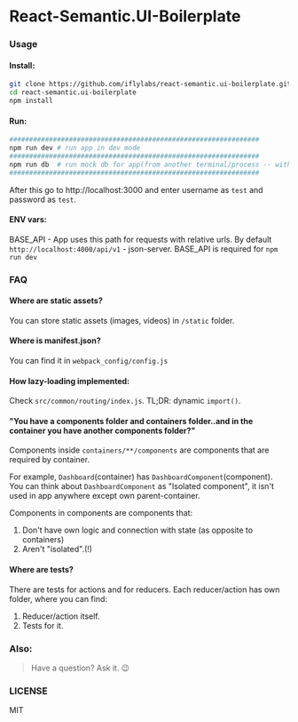 # React-Semantic.UI-Boilerplate

### Usage

#### Install:
```bash
git clone https://github.com/iflylabs/react-semantic.ui-boilerplate.git
cd react-semantic.ui-boilerplate
npm install
```

#### Run:

```bash
###############################################################
npm run dev # run app in dev mode
###############################################################
npm run db  # run mock db for app(from another terminal/process -- without this app won't work)
###############################################################
```

After this go to http://localhost:3000 and enter username as `test` and password as `test`.

#### ENV vars:
BASE_API - App uses this path for requests with relative urls. By default `http://localhost:4000/api/v1` - json-server.
BASE_API is required for `npm run dev`

### FAQ

#### Where are static assets?
You can store static assets (images, videos) in `/static` folder.

#### Where is manifest.json?
You can find it in `webpack_config/config.js`

#### How lazy-loading implemented:
Check `src/common/routing/index.js`. TL;DR: dynamic `import()`.

#### "You have a components folder and containers folder..and in the container you have another components folder?"

Components inside `containers/**/components` are components that are required by container.

For example, `Dashboard`(container) has `DashboardComponent`(component). You can think about `DashboardComponent` as "Isolated component", it isn't used in app anywhere except own parent-container.

Components in components are components that:
1. Don't have own logic and connection with state (as opposite to containers)
2. Aren't "isolated".(!)

#### Where are tests?
There are tests for actions and for reducers.
Each reducer/action has own folder, where you can find:
1. Reducer/action itself.
2. Tests for it.

### Also:

> Have a question? Ask it. :wink:

### LICENSE

MIT
